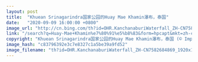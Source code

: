 ```yaml
---
layout: post
title:  "Khuean Srinagarindra国家公园的Huay Mae Khamin瀑布，泰国"
date:   "2020-09-09 16:00:00 +0800"
image_url: "http://cn.bing.com/th?id=OHR.KanchanaburiWaterfall_ZH-CN7582684869_1920x1080.jpg&rf=LaDigue_1920x1080.jpg&pid=hp"
link: "/search?q=Huay-Mae+Khamin%e7%80%91%e5%b8%83&form=hpcapt&mkt=zh-cn"
copyright: "Khuean Srinagarindra国家公园的Huay Mae Khamin瀑布，泰国 (© ImpaKPro/Getty Images)"
image_hash: "c83796392e3c7e8327c1a5be39a9fd52"
image_filename: "th?id=OHR.KanchanaburiWaterfall_ZH-CN7582684869_1920x1080.jpg&rf=LaDigue_1920x1080.jpg&pid=hp"
---
```

